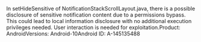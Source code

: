 In setHideSensitive of NotificationStackScrollLayout.java, there is a possible disclosure of sensitive notification content due to a permissions bypass. This could lead to local information disclosure with no additional execution privileges needed. User interaction is needed for exploitation.Product: AndroidVersions: Android-10Android ID: A-145135488